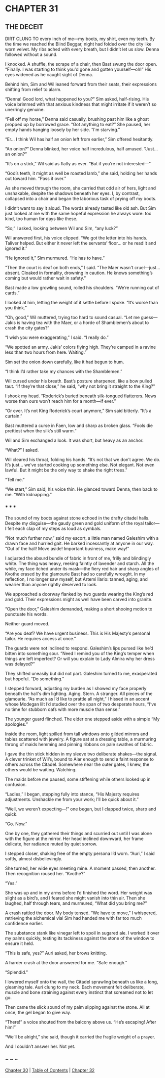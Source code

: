 # CHAPTER 31

## THE DECEIT  

DIRT CLUNG TO every inch of me—my boots, my shirt, even my teeth. By the time we reached the Blind Beggar, night had folded over the city like worn velvet. My ribs ached with every breath, but I didn’t let us slow. Denna followed without a sound.

I knocked. A shuffle, the scrape of a chair, then Bast swung the door open. “Finally. I was starting to think you'd gone and gotten yourself—oh!” His eyes widened as he caught sight of Denna. 

Behind him, Sim and Wil leaned forward from their seats, their expressions shifting from relief to alarm. 

“Denna! Good lord, what happened to you?” Sim asked, half-rising. His voice brimmed with that anxious kindness that might irritate if it weren’t so unerringly genuine. 

“Fell off my horse,” Denna said casually, brushing past him like a ghost propped up by borrowed grace. “Got anything to eat?” She paused, her empty hands hanging loosely by her side. “I'm starving.”

“Er... I think Wil has half an onion left from earlier,” Sim offered hesitantly. 

“An onion?” Denna blinked, her voice half incredulous, half amused. “Just... an onion?” 

“It’s on a stick,” Wil said as flatly as ever. “But if you’re not interested—” 

“God’s teeth, it might as well be roasted lamb,” she said, holding her hands out toward him. “Pass it over.” 

As she moved through the room, she carried that odd air of hers, light and unshakable, despite the shadows beneath her eyes. I, by contrast, collapsed into a chair and began the laborious task of prying off my boots. 

I didn’t want to say it aloud. The words already tasted like old ash. But Sim just looked at me with the same hopeful expression he always wore: too kind, too human for days like these.

“So,” I asked, looking between Wil and Sim, “any luck?”

Wil answered first, his voice clipped. “We got the letter into his hands. Taliver helped. But either it never left the servants’ floor... or he read it and ignored it.”

“He ignored it,” Sim murmured. “He has to have.”

“Then the court is deaf on both ends,” I said. “The Maer wasn't cruel—just... absent. Cloaked in formality, drowning in caution. He knows something’s coming but would rather wait in safety.” 

Bast made a low growling sound, rolled his shoulders. “We’re running out of cards.”

I looked at him, letting the weight of it settle before I spoke. “It’s worse than you think.”

“Oh, good,” Wil muttered, trying too hard to sound casual. “Let me guess—Jakis is having tea with the Maer, or a horde of Shamblemen’s about to crash the city gates?” 

“I wish you were exaggerating,” I said. “I really do.”

“We spotted an army. Jakis’ colors flying high. They’re camped in a ravine less than two hours from here. Waiting.” 

Sim set the onion down carefully, like it had begun to hum.

“I think I’d rather take my chances with the Shamblemen.”

Wil cursed under his breath. Bast’s posture sharpened, like a bow pulled taut. “If they’re that close,” he said, “why not bring it straight to the King?”

I shook my head. “Roderick’s buried beneath silk-tongued flatterers. News worse than ours won’t reach him for a month—if ever.”

“Or ever. It’s not King Roderick’s court anymore,” Sim said bitterly. “It’s a curtain.”

Bast muttered a curse in Faen, low and sharp as broken glass. “Fools die prettiest when the silk’s still warm.”

Wil and Sim exchanged a look. It was short, but heavy as an anchor.

“What?” I asked.

Wil cleared his throat, folding his hands. “It’s not that we don’t agree. We do. It’s just... we’ve started cooking up something else. Not elegant. Not even lawful. But it might be the only way to shake the right trees.”

“Tell me.”

“We start,” Sim said, his voice thin. He glanced toward Denna, then back to me. “With kidnapping.”

### * * *

The sound of my boots against stone echoed in the drafty citadel halls. Despite my disguise—the gaudy green and gold uniform of the royal tailor—I felt each clap of my steps as loud as cymbals. 

“Not much further now,” said my escort, a little man named Galeshim with a drawn face and hurried gait. He barked incessantly at anyone in our way. “Out of the hall! Move aside! Important business, make way!”

I adjusted the absurd bundle of fabric in front of me, frilly and blindingly white. The thing was heavy, reeking faintly of lavender and starch. All the while, my face itched under its mask—the fiery red hair and sharp angles of Kvothe erased by the glamourie Bast had so carefully wrought. In my reflection, I no longer saw myself, but Artemi Ilario: tanned, aging, and wearier than anyone rightly deserved to look.

We approached a doorway flanked by two guards wearing the King’s red and gold. Their expressions might as well have been carved into granite. 

“Open the door,” Galeshim demanded, making a short shooing motion to punctuate his words.

Neither guard moved. 

“Are you deaf? We have urgent business. This is His Majesty’s personal tailor. He requires access at once.” 

The guards were not inclined to respond. Galeshim’s lips pursed like he’d bitten into something sour. “Need I remind you of the King’s temper when things are left imperfect? Or will you explain to Lady Almira why her dress was delayed?” 

They shifted uneasily but did not part. Galeshim turned to me, exasperated but hopeful. “Do something.”

I stepped forward, adjusting my burden as I showed my face properly beneath the hall's dim lighting. Aging. Stern. A stranger. All pieces of the glamourie. “As much as I’d like to prattle all night,” I hissed in an accent whose Modegan lilt I’d studied over the span of two desperate hours, “I’ve no time for stubborn oafs with more muscle than sense.”

The younger guard flinched. The elder one stepped aside with a simple “My apologies.” 

Inside the room, light spilled from tall windows onto gilded mirrors and tables scattered with jewelry. A figure sat at a dressing table, a murmuring throng of maids hemming and pinning ribbons on pale swathes of fabric.

I gave the thin stick hidden in my sleeve two deliberate shakes—the signal. A clever trinket of Wil’s, bound to Alar enough to send a faint response to others across the Citadel. Somewhere near the outer gates, I knew, the others would be waiting. Watching.

The maids before me paused, some stiffening while others looked up in confusion. 

“Ladies,” I began, stepping fully into stance, “His Majesty requires adjustments. Unshackle me from your work; I’ll be quick about it.”

“Well, we weren’t expecting—!” one began, but I clapped twice, sharp and quick. 

“Go. Now.”

One by one, they gathered their things and scurried out until I was alone with the figure at the mirror. Her head inclined downward, her frame delicate, her radiance muted by quiet sorrow. 

I stepped closer, shaking free of the empty persona I’d worn. “Auri,” I said softly, almost disbelievingly.

She turned, her wide eyes meeting mine. A moment passed, then another. Then recognition roused her. “Kvothe?”

“Yes.” 

She was up and in my arms before I’d finished the word. Her weight was slight as a bird’s, and I feared she might vanish into thin air. Then she laughed, half through tears, and murmured, “What did you bring me?”

A crash rattled the door. My body tensed. “We have to move,” I whispered, retrieving the alchemical vial Sim had handed me with far too much confidence earlier. 

The substance stank like vinegar left to spoil in sugared ale. I worked it over my palms quickly, testing its tackiness against the stone of the window to ensure it held. 

“This is safe, yes?” Auri asked, her brows knitting.

A harder crash at the door answered for me. “Safe enough.”

“Splendid.”

I lowered myself onto the wall, the Citadel sprawling beneath us like a long, gleaming tale. Auri clung to my neck. Each movement felt deliberate, muscle and bone straining against every instinct that screamed not to let go.

Then came the slick sound of my palm slipping against the stone. All at once, the gel began to give way. 

“There!” a voice shouted from the balcony above us. “He’s escaping! After him!”

“We’ll be alright,” she said, though it carried the fragile weight of a prayer.

And I couldn’t answer her. Not yet.  

### ~ ~ ~

[Chapter 30](CHAPTER_30.md) | [Table of Contents](Table_of_Contents.md) | [Chapter 32](CHAPTER_32.md)
